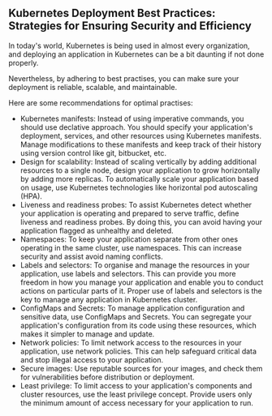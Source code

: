 ## Kubernetes Deployment Best Practices: Strategies for Ensuring Security and Efficiency ##

In today's world, Kubernetes is being used in almost every organization, and deploying an application in Kubernetes can be a bit daunting if not done properly. 

Nevertheless, by adhering to best practises, you can make sure your deployment is reliable, scalable, and maintainable.

Here are some recommendations for optimal practises:

- Kubernetes manifests: Instead of using imperative commands, you should use declative approach. You should specify your application's deployment, services, and other resources using Kubernetes manifests. Manage modifications to these manifests and keep track of their history using version control like git, bitbucket, etc.
- Design for scalability: Instead of scaling vertically by adding additional resources to a single node, design your application to grow horizontally by adding more replicas. To automatically scale your application based on usage, use Kubernetes technologies like horizontal pod autoscaling (HPA).
- Liveness and readiness probes: To assist Kubernetes detect whether your application is operating and prepared to serve traffic, define liveness and readiness probes. By doing this, you can avoid having your application flagged as unhealthy and deleted.
- Namespaces: To keep your application separate from other ones operating in the same cluster, use namespaces. This can increase security and assist avoid naming conflicts.
- Labels and selectors: To organise and manage the resources in your application, use labels and selectors. This can provide you more freedom in how you manage your application and enable you to conduct actions on particular parts of it. Proper use of labels and selectors is the key to manage any application in Kubernetes cluster.
- ConfigMaps and Secrets: To manage application configuration and sensitive data, use ConfigMaps and Secrets. You can segregate your application's configuration from its code using these resources, which makes it simpler to manage and update.
- Network policies: To limit network access to the resources in your application, use network policies. This can help safeguard critical data and stop illegal access to your application.
- Secure images: Use reputable sources for your images, and check them for vulnerabilities before distribution or deployment.
- Least privilege: To limit access to your application's components and cluster resources, use the least privilege concept. Provide users only the minimum amount of access necessary for your application to run.
